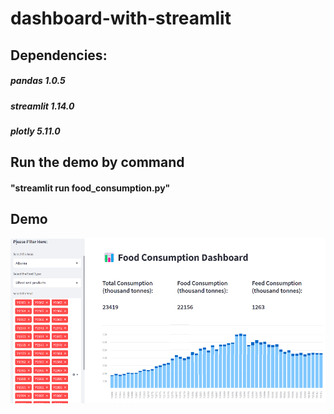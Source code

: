 # dashboard-with-streamlit

## Dependencies:
##### pandas 1.0.5
##### streamlit 1.14.0
##### plotly 5.11.0

## Run the demo by command
#### "streamlit run food_consumption.py"

## Demo
<img src="demo.png">
